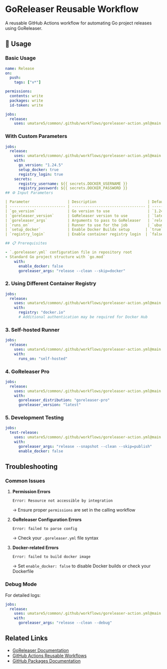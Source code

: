 # GoReleaser Reusable Workflow

A reusable GitHub Actions workflow for automating Go project releases using GoReleaser.

## 🚀 Usage

### Basic Usage

```yaml
name: Release
on:
  push:
    tags: ["v*"]

permissions:
  contents: write
  packages: write
  id-token: write

jobs:
  release:
    uses: umatare5/common/.github/workflows/goreleaser-action.yml@main
```

### With Custom Parameters

```yaml
jobs:
  release:
    uses: umatare5/common/.github/workflows/goreleaser-action.yml@main
    with:
      go_version: "1.24.5"
      setup_docker: true
      registry_login: true
    secrets:
      registry_username: ${{ secrets.DOCKER_USERNAME }}
      registry_password: ${{ secrets.DOCKER_PASSWORD }}
## ⚙️ Input Parameters

| Parameter                 | Description                       | Default           |
| ------------------------- | --------------------------------- | ----------------- |
| `go_version`              | Go version to use                 | `1.24.5`          |
| `goreleaser_version`      | GoReleaser version to use         | `latest`          |
| `goreleaser_args`         | Arguments to pass to GoReleaser   | `release --clean` |
| `runs_on`                 | Runner to use for the job         | `ubuntu-24.04`    |
| `setup_docker`            | Enable Docker Buildx setup       | `true`            |
| `registry_login`          | Enable container registry login  | `false`           |

## 📋 Prerequisites

- `.goreleaser.yml` configuration file in repository root
- Standard Go project structure with `go.mod`
    with:
      enable_docker: false
      goreleaser_args: "release --clean --skip=docker"
```

### 2. Using Different Container Registry

```yaml
jobs:
  release:
    uses: umatare5/common/.github/workflows/goreleaser-action.yml@main
    with:
      registry: "docker.io"
      # Additional authentication may be required for Docker Hub
```

### 3. Self-hosted Runner

```yaml
jobs:
  release:
    uses: umatare5/common/.github/workflows/goreleaser-action.yml@main
    with:
      runs_on: "self-hosted"
```

### 4. GoReleaser Pro

```yaml
jobs:
  release:
    uses: umatare5/common/.github/workflows/goreleaser-action.yml@main
    with:
      goreleaser_distribution: "goreleaser-pro"
      goreleaser_version: "latest"
```

### 5. Development Testing

```yaml
jobs:
  test-release:
    uses: umatare5/common/.github/workflows/goreleaser-action.yml@main
    with:
      goreleaser_args: "release --snapshot --clean --skip=publish"
      enable_docker: false
```

## Troubleshooting

### Common Issues

1. **Permission Errors**

   ```text
   Error: Resource not accessible by integration
   ```

   → Ensure proper `permissions` are set in the calling workflow

2. **GoReleaser Configuration Errors**

   ```text
   Error: failed to parse config
   ```

   → Check your `.goreleaser.yml` file syntax

3. **Docker-related Errors**

   ```text
   Error: failed to build docker image
   ```

   → Set `enable_docker: false` to disable Docker builds or check your Dockerfile

### Debug Mode

For detailed logs:

```yaml
jobs:
  release:
    uses: umatare5/common/.github/workflows/goreleaser-action.yml@main
    with:
      goreleaser_args: "release --clean --debug"
```

## Related Links

- [GoReleaser Documentation](https://goreleaser.com/)
- [GitHub Actions Reusable Workflows](https://docs.github.com/en/actions/using-workflows/reusing-workflows)
- [GitHub Packages Documentation](https://docs.github.com/en/packages)
